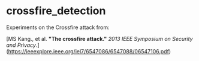 # crossfire_detection

Experiments on the Crossfire attack from:

[MS Kang., et al. **"The crossfire attack."** *2013 IEEE Symposium on Security and Privacy*.]
(https://ieeexplore.ieee.org/iel7/6547086/6547088/06547106.pdf)
